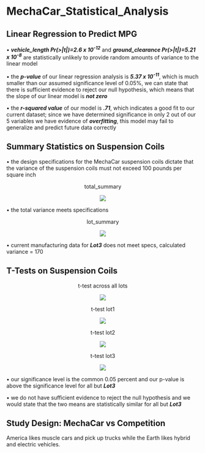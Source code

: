 # MechaCar_Statistical_Analysis
## Linear Regression to Predict MPG
• ***vehicle_length Pr(>|t|)=2.6 x 10<sup>-12</sup>*** and ***ground_clearance Pr(>|t|)=5.21 x 10<sup>-8</sup>*** are statistically unlikely to provide random amounts of variance to the linear model

• the ***p-value*** of our linear regression analysis is ***5.37 x 10<sup>-11</sup>***, which is much smaller than our assumed significance level of 0.05%, we can state that there is sufficient evidence to reject our null hypothesis, which means that the slope of our linear model is ***not zero***

• the ***r-squared value*** of our model is ***.71***, which indicates a good fit to our current dataset; since we have determined significance in only 2 out of our 5 variables we have evidence of ***overfitting***, this model may fail to generalize and predict future data correctly

## Summary Statistics on Suspension Coils
• the design specifications for the MechaCar suspension coils dictate that the variance of the suspension coils must not exceed 100 pounds per square inch
<p align="center">total_summary</p>
<p align="center">
  <img src="https://user-images.githubusercontent.com/84994321/134048352-1796c3c2-774c-4f23-bfb7-c070ab89bcac.png" />
</p>

• the total variance meets specifications
<p align="center">lot_summary</p>
<p align="center">
  <img src="https://user-images.githubusercontent.com/84994321/134049007-f2d4747e-9e92-46a8-b8e6-619b7c7e6058.png" />
</p>

• current manufacturing data for ***Lot3*** does not meet specs, calculated variance = 170

## T-Tests on Suspension Coils
<p align="center">t-test across all lots</p>
<p align="center">
  <img src="https://user-images.githubusercontent.com/84994321/134059837-0dbecbc9-1c3c-4946-bdb2-e544f6deabf3.png" />
</p>

<p align="center">t-test lot1</p>
<p align="center">
  <img src="https://user-images.githubusercontent.com/84994321/134060034-06604f4e-1ffc-4719-bbdb-e88107596d9c.png" />
</p>

<p align="center">t-test lot2</p>
<p align="center">
  <img src="https://user-images.githubusercontent.com/84994321/134060111-74a24559-05d8-4f8e-a74d-b843caaec25b.png" />
</p>

<p align="center">t-test lot3</p>
<p align="center">
  <img src="https://user-images.githubusercontent.com/84994321/134060165-9f42211e-0a5d-45e6-8bc0-533b077d97f6.png" />
</p>

• our significance level is the common 0.05 percent and our p-value is above the significance level for all but ***Lot3***

• we do not have sufficient evidence to reject the null hypothesis and we would state that the two means are statistically similar for all but ***Lot3***

## Study Design: MechaCar vs Competition
America likes muscle cars and pick up trucks while the Earth likes hybrid and electric vehicles.
